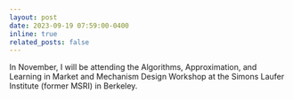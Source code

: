 ```yaml
---
layout: post
date: 2023-09-19 07:59:00-0400
inline: true
related_posts: false
---
```


In November, I will be attending the Algorithms, Approximation, and Learning in Market and Mechanism Design Workshop at the Simons Laufer Institute (former MSRI) in Berkeley.
